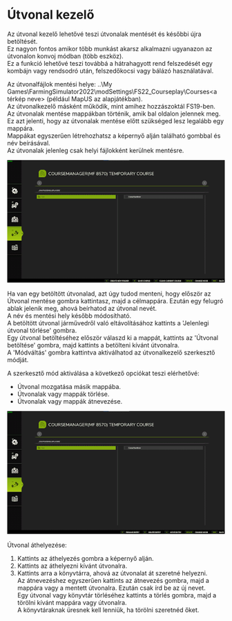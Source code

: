 # Útvonal kezelő
  
Az útvonal kezelő lehetővé teszi útvonalak mentését és későbbi újra betöltését.  
Ez nagyon fontos amikor több munkást akarsz alkalmazni ugyanazon az útvonalon konvoj módban (több eszköz).  
Ez a funkció lehetővé teszi továbbá a hátrahagyott rend felszedését egy kombájn vagy rendsodró után, felszedőkocsi vagy bálázó használatával.  
  
Az útvonalfájlok mentési helye: ..\My Games\FarmingSimulator2022\modSettings\FS22_Courseplay\Courses\<a térkép neve> (például MapUS az alapjátékban).  
Az útvonalkezelő másként működik, mint amihez hozzászoktál FS19-ben.  
Az útvonalak mentése mappákban történik, amik bal oldalon jelennek meg. Ez azt jelenti, hogy az útvonalak mentése előtt szükséged lesz legalább egy mappára.   
Mappákat egyszerűen létrehozhatsz a képernyő alján található gombbal és név beírásával.  
Az útvonalak jelenleg csak helyi fájlokként kerülnek mentésre.  

![Image](../assets/images/managerbasehelp_0_0_765_430.png)
  
Ha van egy betöltött útvonalad, azt úgy tudod menteni, hogy először az Útvonal mentése gombra kattintasz, majd a célmappára. Ezután egy felugró ablak jelenik meg, ahová beírhatod az útvonal nevét.  
A név és mentési hely később módosítható.  
A betöltött útvonal járművedről való eltávolításához kattints a 'Jelenlegi útvonal törlése' gombra.  
Egy útvonal betöltéséhez először válaszd ki a mappát, kattints az 'Útvonal betöltése' gombra, majd kattints a betölteni kívánt útvonalra.  
A 'Módváltás' gombra kattintva aktiválhatod az útvonalkezelő szerkesztő módját.  

  
A szerkesztő mód aktiválása a következő opciókat teszi elérhetővé:  
- Útvonal mozgatása másik mappába.  
- Útvonalak vagy mappák törlése.  
- Útvonalak vagy mappák átnevezése.  

![Image](../assets/images/manageredithelp_0_0_765_430.png)
  
Útvonal áthelyezése:   
  1) Kattints az áthelyezés gombra a képernyő alján.  
  2) Kattints az áthelyezni kívánt útvonalra.  
  3) Kattints arra a könyvtárra, ahová az útvonalat át szeretné helyezni.  
Az átnevezéshez egyszerűen kattints az átnevezés gombra, majd a mappára vagy a mentett útvonalra. Ezután csak írd be az új nevet.  
Egy útvonal vagy könyvtár törléséhez kattints a törlés gombra, majd a törölni kívánt mappára vagy útvonalra.  
A könyvtáraknak üresnek kell lenniük, ha törölni szeretnéd őket.  

